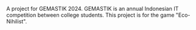 A project for GEMASTIK 2024. GEMASTIK is an annual Indonesian IT competition between college students. This project is for the game "Eco-Nihilist".
